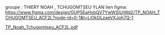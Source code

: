 groupe : THIERY NOAH , TCHUGOMTSEU YLAN
lien figma: https://www.figma.com/design/GUP5EaHxbQV7YwWSIUiWd2/TP_NOAH_TCHUGOMTSEU_ACF2L?node-id=0-1&t=LiOkOLzaeVXJoh7Q-1 

[TP_Noah_Tchugomtseu_ACF2L.pdf](https://github.com/user-attachments/files/17533911/TP_Noah_Tchugomtseu_ACF2L.pdf)
